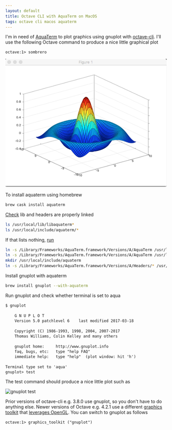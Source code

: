 ```yaml
---
layout: default
title: Octave CLI with AquaTerm on MacOS
tags: octave cli macos aquaterm
---
```


I'm in need of [AquaTerm](https://github.com/AquaTerm/AquaTerm) to plot graphics using gnuplot with [octave-cli](https://sourceforge.net/projects/octave/files). I'll use the following Octave command to produce a nice little graphical plot

```text
octave:1> sombrero
```

![Octave Sombrero Plot](/assets/img/octave-sombrero.png)

To install aquaterm using homebrew

```bash
brew cask install aquaterm
```

[Check](https://stackoverflow.com/questions/13786754/octave-gnuplot-aquaterm-error-set-terminal-aqua-enhanced-title-figure-1-unk) lib and headers are properly linked

```bash
ls /usr/local/lib/libaquaterm*
ls /usr/local/include/aquaterm/*
```

If that lists nothing, [run](https://github.com/AquaTerm/AquaTerm/blob/master/aquaterm/INSTALL)

```bash
ln -s /Library/Frameworks/AquaTerm.framework/Versions/A/AquaTerm /usr/local/lib/libaquaterm.dylib
ln -s /Library/Frameworks/AquaTerm.framework/Versions/A/AquaTerm /usr/local/lib/libaquaterm.1.1.1.dylib
mkdir /usr/local/include/aquaterm
ln -s /Library/Frameworks/AquaTerm.framework/Versions/A/Headers/* /usr/local/include/aquaterm/.
```

Install gnuplot with aquaterm

```bash
brew install gnuplot --with-aquaterm
```

Run gnuplot and check whether terminal is set to aqua

```text
$ gnuplot 

	G N U P L O T
	Version 5.0 patchlevel 6    last modified 2017-03-18

	Copyright (C) 1986-1993, 1998, 2004, 2007-2017
	Thomas Williams, Colin Kelley and many others

	gnuplot home:     http://www.gnuplot.info
	faq, bugs, etc:   type "help FAQ"
	immediate help:   type "help"  (plot window: hit 'h')

Terminal type set to 'aqua'
gnuplot> test
```

The test command should produce a nice little plot such as

![gnuplot test](/asset/img/gnuplot-test.png)

Prior versions of octave-cli e.g. 3.8.0 use gnuplot, so you don't have to do anything else. Newer versions of Octave e.g. 4.2.1 use a different [graphics toolkit](https://www.gnu.org/software/octave/doc/interpreter/Graphics-Toolkits.html)  that [leverages OpenGL](https://www.gnu.org/software/octave/doc/interpreter/Introduction-to-Plotting.html). You can switch to gnuplot as follows

```text
octave:1> graphics_toolkit ("gnuplot")
```